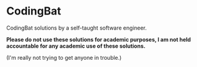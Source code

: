 # CodingBat
CodingBat solutions by a self-taught software engineer.

**Please do not use these solutions for academic purposes, I am not held accountable
for any academic use of these solutions.** 

(I'm really not trying to get 
anyone in trouble.)

